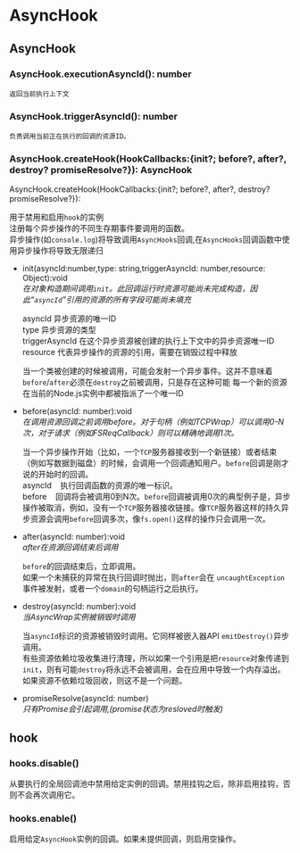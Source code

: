 # AsyncHook

## **AsyncHook**

### **AsyncHook.executionAsyncId(): number**
    返回当前执行上下文
### **AsyncHook.triggerAsyncId(): number**
    负责调用当前正在执行的回调的资源ID。
### **AsyncHook.createHook(HookCallbacks:{init?; before?, after?, destroy? promiseResolve?}): AsyncHook**
AsyncHook.createHook(HookCallbacks:{init?; before?, after?, destroy? promiseResolve?}): <AsyncHook>  

用于禁用和启用`hook`的实例    
注册每个异步操作的不同生存期事件要调用的函数。  
异步操作(如`console.log`)将导致调用`AsyncHooks`回调,在`AsyncHooks`回调函数中使用异步操作将导致无限递归    

* init(asyncId:number,type: string,triggerAsyncId: number,resource: Object):void  
*在对象构造期间调用`init`。此回调运行时资源可能尚未完成构造，因此“`asyncId`”引用的资源的所有字段可能尚未填充*

    asyncId 异步资源的唯一ID  
    type  异步资源的类型  
    triggerAsyncId 在这个异步资源被创建的执行上下文中的异步资源唯一ID  
    resource 代表异步操作的资源的引用，需要在销毁过程中释放 
 
    当一个类被创建的时候被调用，可能会发射一个异步事件。这并不意味着`before`/`after`必须在`destroy`之前被调用，只是存在这种可能
    每一个新的资源在当前的Node.js实例中都被指派了一个唯一ID

* before(asyncId: number):void  
*在调用资源回调之前调用before。对于句柄（例如TCPWrap）可以调用0-N次，对于请求（例如FSReqCallback）则可以精确地调用1次。*  

    当一个异步操作开始（比如，一个`TCP`服务器接收到一个新链接）或者结束（例如写数据到磁盘）的时候，会调用一个回调通知用户。`before`回调是刚才说的开始时的回调。  
    asyncId &nbsp;&nbsp; 执行回调函数的资源的唯一标识。   
    before &nbsp;&nbsp; 回调将会被调用0到N次。`before`回调被调用0次的典型例子是，异步操作被取消，例如，没有一个`TCP`服务器接收链接。像`TCP`服务器这样的持久异步资源会调用`before`回调多次，像`fs.open()`这样的操作只会调用一次。

* after(asyncId: number):void  
*after在资源回调结束后调用*  

    `before`的回调结束后，立即调用。  
    如果一个未捕获的异常在执行回调时抛出，则`after`会在  `uncaughtException` 事件被发射，或者一个`domain`的句柄运行之后执行。

* destroy(asyncId: number):void  
*当AsyncWrap实例被销毁时调用*  

    当`asyncId`标识的资源被销毁时调用。它同样被嵌入器API `emitDestroy()`异步调用。  
    有些资源依赖垃圾收集进行清理，所以如果一个引用是把`resource`对象传递到`init`，则有可能`destroy`将永远不会被调用，会在应用中导致一个内存溢出。如果资源不依赖垃圾回收，则这不是一个问题。

* promiseResolve(asyncId: number)  
*只有Promise会引起调用,(promise状态为resloved时触发)*

## **hook**

### **hooks.disable()**
从要执行的全局回调池中禁用给定实例的回调。禁用挂钩之后，除非启用挂钩，否则不会再次调用它。
### **hooks.enable()**
启用给定`AsyncHook`实例的回调。如果未提供回调，则启用空操作。